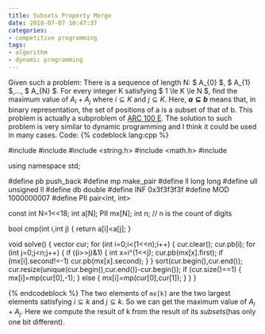 ```yaml
---
title: Subsets Property Merge
date: 2018-07-07 10:47:37
categories:
- competitive programming
tags:
- algorithm
- dynamic programming
---
```


Given such a problem:
There is a sequence of length N: $ A_{0} $, $ A_{1} $,..., $ A_{N} $. For every integer K satisfying $ 1 \le K \le N $, find the maximum value of $A_{i}+A_{j}$ where $i\subseteq K$ and $j \subseteq K$. Here, **$a \subseteq b$** means that, in binary representation, the set of positions of a is a subset of that of b.
This problem is actually a subproblem of [ARC 100 E](https://beta.atcoder.jp/contests/arc100/tasks/arc100_c). The solution to such problem is very similar to dynamic programming and I think it could be used in many cases.
Code:
{% codeblock lang:cpp %}

#include <iostream>
#include <algorithm>
#include <string.h>
#include <math.h>
#include <vector>

using namespace std;

#define pb push_back
#define mp make_pair
#define ll long long
#define ull unsigned ll
#define db double
#define INF 0x3f3f3f3f
#define MOD 1000000007
#define PII pair<int, int>

const int N=1<<18;
int a[N];
PII mx[N];
int n;    // n is the count of digits

bool cmp(int i,int j) {
    return a[i]<a[j];
}

void solve() {
    vector<int> cur;
    for (int i=0;i<(1<<n);i++) {
        cur.clear();
        cur.pb(i);
        for (int j=0;j<n;j++) {
            if ((i>>j)&1) {
                int x=i^(1<<j);
                cur.pb(mx[x].first);
                if (mx[i].second!=-1) cur.pb(mx[x].second);
            }
        }
        sort(cur.begin(),cur.end());
        cur.resize(unique(cur.begin(),cur.end())-cur.begin());
        if (cur.size()==1) {
            mx[i]=mp(cur[0],-1);
        } else {
            mx[i]=mp(cur[0],cur[1]);
        }
    }
}

{% endcodeblock %}
The two elements of `mx[k]` are the two largest elements satisfying $i \subseteq k$ and $j \subseteq k$. So we can get the maximum value of $A_{i} + A_{j}$.
Here we compute the result of k from the result of its *subsets*(has only one bit different).

